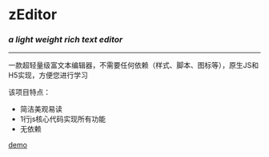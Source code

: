 # zEditor
### *a light weight rich text editor*

***

一款超轻量级富文本编辑器，不需要任何依赖（样式、脚本、图标等），原生JS和H5实现，方便您进行学习

该项目特点：

- 简洁美观易读
- 1行js核心代码实现所有功能
- 无依赖

[demo](http://tuobaye.com/demo/zEditor/index)